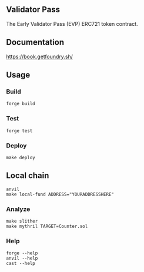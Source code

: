 ## Validator Pass

The Early Validator Pass (EVP) ERC721 token contract.

## Documentation

https://book.getfoundry.sh/

## Usage

### Build

```shell
forge build
```

### Test

```shell
forge test
```

### Deploy

```shell
make deploy
```

## Local chain

```shell
anvil
make local-fund ADDRESS="YOURADDRESSHERE"
```

### Analyze

```shell
make slither
make mythril TARGET=Counter.sol
```

### Help

```shell
forge --help
anvil --help
cast --help
```
